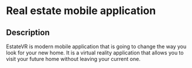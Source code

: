 # Real estate mobile application 

## Description

EstateVR is modern mobile application that is going to change the way you look for your new home. It is a virtual reality application that allows you to visit your future home without leaving your current one.


